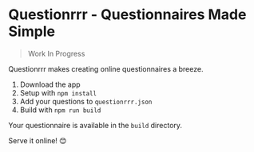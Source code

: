 # Questionrrr - Questionnaires Made Simple 

> Work In Progress

Questionrrr makes creating online questionnaires a breeze.

1. Download the app
2. Setup with `npm install`
2. Add your questions to `questionrrr.json`
3. Build with `npm run build`

Your questionnaire is available in the `build` directory. 

Serve it online! 😊

